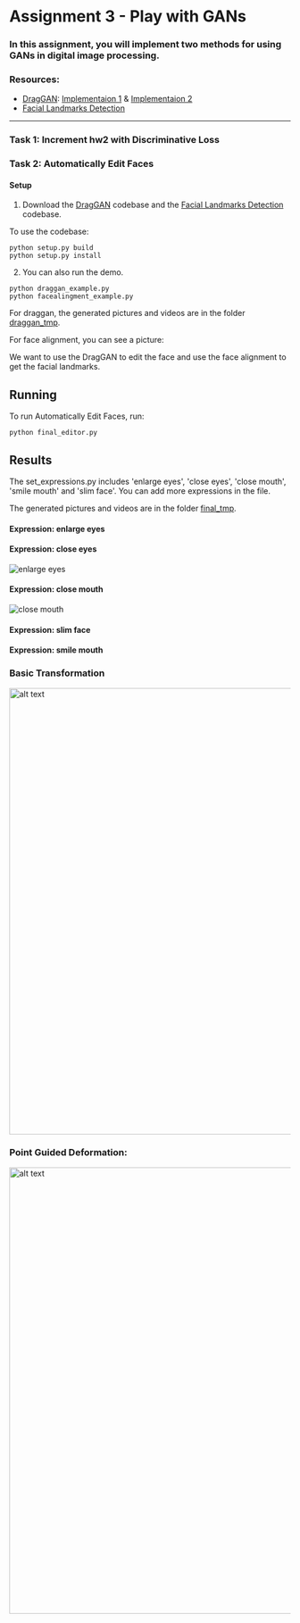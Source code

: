 # Assignment 3 - Play with GANs

### In this assignment, you will implement two methods for using GANs in digital image processing.

### Resources:
- [DragGAN](https://vcai.mpi-inf.mpg.de/projects/DragGAN/): [Implementaion 1](https://github.com/XingangPan/DragGAN) & [Implementaion 2](https://github.com/OpenGVLab/DragGAN)
- [Facial Landmarks Detection](https://github.com/1adrianb/face-alignment)

---
### Task 1: Increment hw2 with Discriminative Loss



### Task 2: Automatically Edit Faces


#### Setup
1. Download the [DragGAN](https://github.com/OpenGVLab/DragGAN) codebase and the [Facial Landmarks Detection](https://github.com/1adrianb/face-alignment) codebase. 

To use the codebase:
```setup
python setup.py build
python setup.py install
```

2. You can also run the demo.
```demo
python draggan_example.py
python facealingment_example.py
```
For draggan, the generated pictures and videos are in the folder [draggan_tmp](https://github.com/GrowLaugh/zuoye/tree/main/03_PlayWithGANs/Automatically%20Edit%20Faces/draggan_tmp).

For face alignment, you can see a picture:

We want to use the DragGAN to edit the face and use the face alignment to get the facial landmarks.

## Running

To run Automatically Edit Faces, run:

```
python final_editor.py
```

## Results 
The set_expressions.py includes 'enlarge eyes', 'close eyes', 'close mouth', 'smile mouth' and 'slim face'. You can add more expressions in the file.

 The generated pictures and videos are in the folder [final_tmp](https://github.com/GrowLaugh/zuoye/tree/main/03_PlayWithGANs/Automatically%20Edit%20Faces/final_tmp).

#### Expression: enlarge eyes

#### Expression: close eyes

![enlarge eyes](./images/enlarge_eyes.png)

#### Expression: close mouth

![close mouth](./images/close_mouth.png)

#### Expression: slim face

#### Expression: smile mouth


### Basic Transformation
<img src="pics/global_demo.gif" alt="alt text" width="800">

### Point Guided Deformation:
<img src="pics/point_demo.gif" alt="alt text" width="800">


